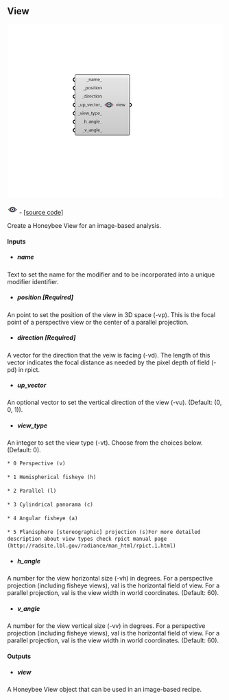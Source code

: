 ## View

![](../../images/components/View.png)

![](../../images/icons/View.png) - [[source code]](https://github.com/ladybug-tools/honeybee-grasshopper-radiance/blob/master/honeybee_grasshopper_radiance/src//HB%20View.py)


Create a Honeybee View for an image-based analysis. 



#### Inputs
* ##### name 
Text to set the name for the modifier and to be incorporated into a unique modifier identifier. 
* ##### position [Required]
An point to set the position of the view in 3D space (-vp). This is the focal point of a perspective view or the center of a parallel projection. 
* ##### direction [Required]
A vector for the direction that the veiw is facing (-vd). The length of this vector indicates the focal distance as needed by the pixel depth of field (-pd) in rpict. 
* ##### up_vector 
An optional vector to set the vertical direction of the view (-vu). (Default: (0, 0, 1)). 
* ##### view_type 
An integer to set the view type (-vt). Choose from the choices below. (Default: 0). 

    * 0 Perspective (v)

    * 1 Hemispherical fisheye (h)

    * 2 Parallel (l)

    * 3 Cylindrical panorama (c)

    * 4 Angular fisheye (a)

    * 5 Planisphere [stereographic] projection (s)For more detailed description about view types check rpict manual page (http://radsite.lbl.gov/radiance/man_html/rpict.1.html) 
* ##### h_angle 
A number for the view horizontal size (-vh) in degrees. For a perspective projection (including fisheye views), val is the horizontal field of view. For a parallel projection, val is the view width in world coordinates. (Default: 60). 
* ##### v_angle 
A number for the view vertical size (-vv) in degrees. For a perspective projection (including fisheye views), val is the horizontal field of view. For a parallel projection, val is the view width in world coordinates. (Default: 60). 

#### Outputs
* ##### view
A Honeybee View object that can be used in an image-based recipe. 